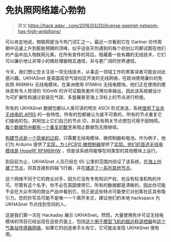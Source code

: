 # 免执照网络雄心勃勃

> 原文:[https://hack aday . com/2016/03/20/license-exempt-network-has-high-ambitions/](https://hackaday.com/2016/03/20/licence-exempt-network-has-high-ambitions/)

可以肯定地说，物联网是当今热门词汇之一。最近一次看到它在 Gartner 炒作周期中迅速上升到膨胀预期的顶峰，似乎这些天你遇到的每个初创公司都试图在他们的产品中加入物联网元素。在所有宣传的背后，隐藏着一些有趣的无线技术，它们可以廉价地让非常小的微处理器相互通信，并与更广阔的世界通信。

今天，我们想让您关注另一项无线技术，从事这一领域工作的黑客读者可能会对此感兴趣。UKHASnet 是英国高空气球社区开发的无线网络，在欧洲使用廉价的免执照 868MHz 无线电模块，在美洲使用 915MHz 无线电模块。他们正在使用的模块具有令人惊讶的 100mW 的许可证豁免套件可用功率输出，因此该系统被设计为可扩展性和通过安装在气球、多旋翼甚至海上浮标上的节点进行桥接。

所有的 UKHASnet 数据包都以人类可读的明文 ASCII 形式发送，系统[借用了业余无线电的 APRS](https://ukhas.net/wiki/network_structure) 的一些特性。所有的包都被认为是不可靠的，所有的节点重复它们接收的包，并附加上它们自己的节点 ID，并且有网关节点使包可用于因特网。[每个数据包中都有一个重复的数字](https://ukhas.net/wiki/packet_format)来阻止数据包无限继续。

[构建节点是一个简单的过程](https://ukhas.net/wiki/building_a_ukhasnet_node)，只需要无线电模块、微控制器和电池。作为例子，他们为 Arduino 提供了[实现，为 LPC810 微控制器](https://ukhas.net/wiki/guides:arduino_design)提供了[实现。他们的](https://ukhas.net/wiki/guides:lpc810_design)[首选无线电模块是 HopeRF RFM69HW](https://ukhas.net/wiki/radio_hardware) ，但是该系统将能够在同类型的其他模块上运行。

到目前为止，UKHASnet 人员已经在 65 公里的范围内验证了该系统，[在海上创建了节点](http://jamescoxon.net/?p=69)，将其连接到四轴飞行器，并在[建造了一系列其他节点](https://ukhas.net/nodeList)。

这个网络不同于它的商业对手，因为它没有专有知识产权，也没有标准机构的许可。尽管有这个名字，你不必在英国使用它。所有的数据都是清晰的，因此你可能不会在大众市场的商业产品中看到它。但正是这些特点可能使它对创客社区具有吸引力。您的抄写员可能不是唯一一个离开本文，建议他们的本地 hackspace 为 UKHASnet 节点找到空间的人。

这是我们第一次在 Hackaday 展示 UKHASnet。然而，大量使用免许可证无线电模块的项目已经出现在这些页面上，包括[这个用于模型飞机的超远程遥控器](http://hackaday.com/2008/05/08/long-range-rc-on-868mhz/)和[这个气象站传感器网络](http://hackaday.com/2015/08/24/build-a-sensor-network-around-a-weather-station/)，如果它的创造者手头有它，它可能会发现 UKHASnet 很有用。